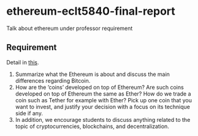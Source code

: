 # ethereum-eclt5840-final-report

Talk about ethereum under professor requirement


## Requirement

Detail in [this](./report.pdf).

1. Summarize what the Ethereum is about and discuss the main differences regarding Bitcoin.
2. How are the ’coins’ developed on top of Ethereum? Are such coins developed on top of Ethereum the same as Ether? How do we trade a coin such as Tether for example with Ether? Pick up one coin that you want to invest, and justify your decision with a focus on its technique side if any.
3. In addition, we encourage students to discuss anything related to the topic of cryptocurrencies, blockchains, and decentralization.
